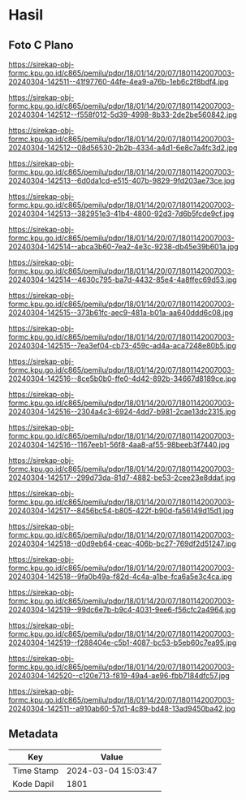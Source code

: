 # Hasil

## Foto C Plano

https://sirekap-obj-formc.kpu.go.id/c865/pemilu/pdpr/18/01/14/20/07/1801142007003-20240304-142511--41f97760-44fe-4ea9-a76b-1eb6c2f8bdf4.jpg

https://sirekap-obj-formc.kpu.go.id/c865/pemilu/pdpr/18/01/14/20/07/1801142007003-20240304-142512--f558f012-5d39-4998-8b33-2de2be560842.jpg

https://sirekap-obj-formc.kpu.go.id/c865/pemilu/pdpr/18/01/14/20/07/1801142007003-20240304-142512--08d56530-2b2b-4334-a4d1-6e8c7a4fc3d2.jpg

https://sirekap-obj-formc.kpu.go.id/c865/pemilu/pdpr/18/01/14/20/07/1801142007003-20240304-142513--6d0da1cd-e515-407b-9829-9fd203ae73ce.jpg

https://sirekap-obj-formc.kpu.go.id/c865/pemilu/pdpr/18/01/14/20/07/1801142007003-20240304-142513--382951e3-41b4-4800-92d3-7d6b5fcde9cf.jpg

https://sirekap-obj-formc.kpu.go.id/c865/pemilu/pdpr/18/01/14/20/07/1801142007003-20240304-142514--abca3b60-7ea2-4e3c-9238-db45e39b601a.jpg

https://sirekap-obj-formc.kpu.go.id/c865/pemilu/pdpr/18/01/14/20/07/1801142007003-20240304-142514--4630c795-ba7d-4432-85e4-4a8ffec69d53.jpg

https://sirekap-obj-formc.kpu.go.id/c865/pemilu/pdpr/18/01/14/20/07/1801142007003-20240304-142515--373b61fc-aec9-481a-b01a-aa640ddd6c08.jpg

https://sirekap-obj-formc.kpu.go.id/c865/pemilu/pdpr/18/01/14/20/07/1801142007003-20240304-142515--7ea3ef04-cb73-459c-ad4a-aca7248e80b5.jpg

https://sirekap-obj-formc.kpu.go.id/c865/pemilu/pdpr/18/01/14/20/07/1801142007003-20240304-142516--8ce5b0b0-ffe0-4d42-892b-34667d8189ce.jpg

https://sirekap-obj-formc.kpu.go.id/c865/pemilu/pdpr/18/01/14/20/07/1801142007003-20240304-142516--2304a4c3-6924-4dd7-b981-2cae13dc2315.jpg

https://sirekap-obj-formc.kpu.go.id/c865/pemilu/pdpr/18/01/14/20/07/1801142007003-20240304-142516--1167eeb1-56f8-4aa8-af55-98beeb3f7440.jpg

https://sirekap-obj-formc.kpu.go.id/c865/pemilu/pdpr/18/01/14/20/07/1801142007003-20240304-142517--299d73da-81d7-4882-be53-2cee23e8ddaf.jpg

https://sirekap-obj-formc.kpu.go.id/c865/pemilu/pdpr/18/01/14/20/07/1801142007003-20240304-142517--8456bc54-b805-422f-b90d-fa56149d15d1.jpg

https://sirekap-obj-formc.kpu.go.id/c865/pemilu/pdpr/18/01/14/20/07/1801142007003-20240304-142518--d0d9eb64-ceac-406b-bc27-769df2d51247.jpg

https://sirekap-obj-formc.kpu.go.id/c865/pemilu/pdpr/18/01/14/20/07/1801142007003-20240304-142518--9fa0b49a-f82d-4c4a-a1be-fca6a5e3c4ca.jpg

https://sirekap-obj-formc.kpu.go.id/c865/pemilu/pdpr/18/01/14/20/07/1801142007003-20240304-142519--99dc6e7b-b9c4-4031-9ee6-f56cfc2a4964.jpg

https://sirekap-obj-formc.kpu.go.id/c865/pemilu/pdpr/18/01/14/20/07/1801142007003-20240304-142519--f288404e-c5b1-4087-bc53-b5eb60c7ea95.jpg

https://sirekap-obj-formc.kpu.go.id/c865/pemilu/pdpr/18/01/14/20/07/1801142007003-20240304-142520--c120e713-f819-49a4-ae96-fbb7184dfc57.jpg

https://sirekap-obj-formc.kpu.go.id/c865/pemilu/pdpr/18/01/14/20/07/1801142007003-20240304-142511--a910ab60-57d1-4c89-bd48-13ad9450ba42.jpg


## Metadata

| Key        | Value               |
| ---------- | ------------------- |
| Time Stamp | 2024-03-04 15:03:47 |
| Kode Dapil | 1801                |



